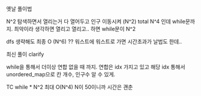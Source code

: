 옛날 풀이법

N^2 탐색하면서 열리는거 다 열어두고
인구 이동시켜 (N^2)
total N^4
인데 while문까지.
최악이라 생각하면 열리고 열리고.. 하면
while문이 N^2

dfs 생략해도 최종 O (N^6) ??
워스트에 워스트로 가면 시간초과가 날법도 한데..

최신 풀이
clarify

while을 통해서 더이상 연합 없을 때 까지.
연합은 idx 가지고 있고 해당 idx 통해서
unordered_map으로 칸 개수, 인구수 알 수 있게.

TC
while \* N^2
최대 O(N^4)
N이 50이니까 시간은 괜춘
